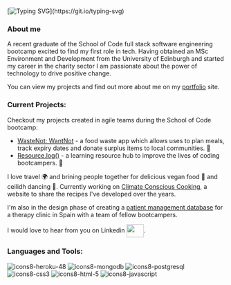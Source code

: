 ### 

<!--
**AmandaRichards/AmandaRichards** is a ✨ _special_ ✨ repository because its `README.md` (this file) appears on your GitHub profile.

Here are some ideas to get you started:

- 🔭 I’m currently working on ...
- 🌱 I’m currently learning ...
- 👯 I’m looking to collaborate on ...
- 🤔 I’m looking for help with ...
- 💬 Ask me about ...
- 📫 How to reach me: ...
- 😄 Pronouns: ...
- ⚡ Fun fact: ...
-->

[![Typing SVG](https://readme-typing-svg.herokuapp.com?size=70&color=CF5B95&background=36DCC7F8&center=true&vCenter=true&width=1000&height=300&lines=Hi%2C+I'm+Amanda...;Software+Engineer.)](https://git.io/typing-svg)

<h3 align="left">About me</h3>
A recent graduate of the School of Code full stack software engineering bootcamp excited to find my first role in tech. Having obtained an MSc Environment and Development from the University of Edinburgh and started my career in the charity sector I am passionate about the power of technology to drive positive change. 

You can view my projects and find out more about me on my [portfolio](https://amandarichards.netlify.app/) site. 

<h3 align="left">Current Projects:</h3>
Checkout my projects created in agile teams during the School of Code bootcamp:


- [WasteNot: WantNot](https://wastenot-wantnot.netlify.app/) - a food waste app which allows uses to plan meals, track expiry dates and donate surplus items to local communities. :green_apple:
- [Resource.log()](https://resourcelog.netlify.app/) - a learning resource hub to improve the lives of coding bootcampers. :book:

I love travel  :earth_africa: and brining people together for delicious vegan food :curry: and ceilidh dancing :dancer:. Currently working on [Climate Conscious Cooking](https://climate-conscious-cooking.vercel.app/homepage),  a website to share the recipes I've developed over the years.

I'm also in the design phase of creating a [patient management database](https://www.figma.com/proto/5ZgmI8uZ5qSIVhCBEpGhLJ/Daire?node-id=148%3A965&scaling=scale-down&page-id=0%3A1&starting-point-node-id=148%3A965&show-proto-sidebar=1) for a therapy clinic in Spain with a team of fellow bootcampers. 

I would love to hear from you on Linkedin <a href="https://www.linkedin.com/in/amanda-richards-68605a95/" target="blank"><img align="center" src="https://cdn.jsdelivr.net/npm/simple-icons@3.0.1/icons/linkedin.svg" alt="" height="30" width="40" /></a>. 

<h3 align="left">Languages and Tools:</h3>
<p align="left"> 
  

![icons8-heroku-48](https://user-images.githubusercontent.com/47543618/158209287-59a567ab-fa14-4ea6-b56e-cd6efa0cb12b.png)
![icons8-mongodb](https://user-images.githubusercontent.com/47543618/158209322-3009ee09-a8ec-4829-bcf0-64ea72a824e2.svg)
![icons8-postgresql](https://user-images.githubusercontent.com/47543618/158209337-245cb972-c22f-4987-ab59-d3d2d86b8216.svg)
![icons8-css3](https://user-images.githubusercontent.com/47543618/158209345-367c67af-aae4-4563-be21-35c77b6fe82f.svg)
![icons8-html-5](https://user-images.githubusercontent.com/47543618/158209374-102906c7-a76f-4d35-9d7b-c4ac30b17978.svg)
![icons8-javascript](https://user-images.githubusercontent.com/47543618/158209402-88caf723-c847-4127-830b-9612e05da519.svg)
